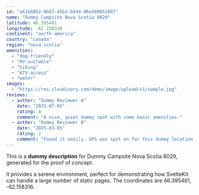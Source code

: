 ```yaml
---
id: "a61b68b2-0b87-45b3-b444-86e509052807"
name: "Dummy Campsite Nova Scotia 8029"
latitude: 46.395481
longitude: -62.158316
continent: "north-america"
country: "canada"
region: "nova-scotia"
amenities:
  - "dog-friendly"
  - "RV-suitable"
  - "hiking"
  - "ATV-access"
  - "water"
images:
  - "https://res.cloudinary.com/demo/image/upload/v1/sample.jpg"
reviews:
  - author: "Dummy Reviewer A"
    date: "2025-07-05"
    rating: 4
    comment: "A nice, quiet dummy spot with some basic amenities."
  - author: "Dummy Reviewer B"
    date: "2025-03-05"
    rating: 2
    comment: "Found it easily. GPS was spot on for this dummy location."
---
```


This is a **dummy description** for Dummy Campsite Nova Scotia 8029, generated for the proof of concept.

It provides a serene environment, perfect for demonstrating how SvelteKit can handle a large number of static pages. The coordinates are 46.395481, -62.158316.
